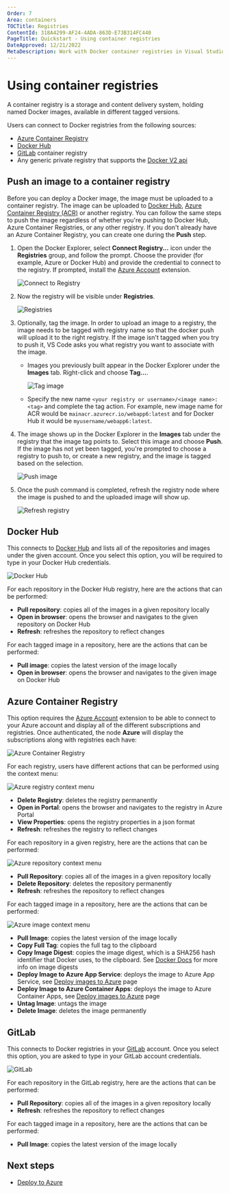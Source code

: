 ```yaml
---
Order: 7
Area: containers
TOCTitle: Registries
ContentId: 318A4299-AF24-4ADA-863D-E73B314FC440
PageTitle: Quickstart - Using container registries
DateApproved: 12/21/2022
MetaDescription: Work with Docker container registries in Visual Studio Code
---
```

# Using container registries

A container registry is a storage and content delivery system, holding named Docker images, available in different tagged versions.

Users can connect to Docker registries from the following sources:

- [Azure Container Registry](https://learn.microsoft.com/azure/container-registry)
- [Docker Hub](https://hub.docker.com/)
- [GitLab](https://gitlab.com/) container registry
- Any generic private registry that supports the [Docker V2 api](https://docs.docker.com/registry/spec/api/)

## Push an image to a container registry

Before you can deploy a Docker image, the image must be uploaded to a container registry. The image can be uploaded to [Docker Hub](https://hub.docker.com/), [Azure Container Registry (ACR)](https://learn.microsoft.com/azure/container-registry/container-registry-get-started-portal) or another registry. You can follow the same steps to push the image regardless of whether you're pushing to Docker Hub, Azure Container Registries, or any other registry. If you don't already have an Azure Container Registry, you can create one during the **Push** step.

1. Open the Docker Explorer, select **Connect Registry...** icon under the **Registries** group, and follow the prompt. Choose the provider (for example, Azure or Docker Hub) and provide the credential to connect to the registry. If prompted, install the [Azure Account](https://marketplace.visualstudio.com/items?itemName=ms-vscode.azure-account) extension.

    ![Connect to Registry](images/registries/connect-registry-2.png)

2. Now the registry will be visible under **Registries**.

   ![Registries](images/registries/explorer-registries.png)

3. Optionally, tag the image. In order to upload an image to a registry, the image needs to be tagged with registry name so that the docker push will upload it to the right registry. If the image isn't tagged when you try to push it, VS Code asks you what registry you want to associate with the image.
    - Images you previously built appear in the Docker Explorer under the **Images** tab. Right-click and choose **Tag...**.

        ![Tag image](images/registries/explorer-tag-image.png)
    - Specify the new name `<your registry or username>/<image name>:<tag>` and complete the
    tag action. For example, new image name for ACR would be `mainacr.azurecr.io/webapp6:latest` and for Docker Hub it would be `myusername/webapp6:latest`.

4. The image shows up in the Docker Explorer in the **Images** tab under the registry that the image tag points to. Select this image and choose **Push**. If the image has not yet been tagged, you're prompted to choose a registry to push to, or create a new registry, and the image is tagged based on the selection.

    ![Push image](images/registries/explorer-push-image.png)

5. Once the push command is completed, refresh the registry node where the image is pushed to and the uploaded image will show up.

    ![Refresh registry](images/registries/explorer-refresh-registry.png)

## Docker Hub

This connects to [Docker Hub](https://hub.docker.com/) and lists all of the repositories and images under the given account.
Once you select this option, you will be required to type in your Docker Hub credentials.

![Docker Hub](images/registries/docker-hub.png)

For each repository in the Docker Hub registry, here are the actions that can be performed:

- **Pull repository**: copies all of the images in a given repository locally
- **Open in browser**: opens the browser and navigates to the given repository on Docker Hub
- **Refresh**: refreshes the repository to reflect changes

For each tagged image in a repository, here are the actions that can be performed:

- **Pull image**: copies the latest version of the image locally
- **Open in browser**: opens the browser and navigates to the given image on Docker Hub

## Azure Container Registry

This option requires the [Azure Account](https://marketplace.visualstudio.com/items?itemName=ms-vscode.azure-account) extension to be able to connect to your Azure account and display all of the different subscriptions and registries.
Once authenticated, the node **Azure** will display the subscriptions along with registries each have:

![Azure Container Registry](images/registries/azure-registries.png)

For each registry, users have different actions that can be performed using the context menu:

![Azure registry context menu](images/registries/azure-registry-context-menu.png)

- **Delete Registry**: deletes the registry permanently
- **Open in Portal**: opens the browser and navigates to the registry in Azure Portal
- **View Properties**: opens the registry properties in a json format
- **Refresh**: refreshes the registry to reflect changes

For each repository in a given registry, here are the actions that can be performed:

![Azure repository context menu](images/registries/azure-repository-context-menu.png)

- **Pull Repository**: copies all of the images in a given repository locally
- **Delete Repository**: deletes the repository permanently
- **Refresh**: refreshes the repository to reflect changes

For each tagged image in a repository, here are the actions that can be performed:

![Azure image context menu](images/registries/azure-image-context-menu.png)

- **Pull Image**: copies the latest version of the image locally
- **Copy Full Tag**: copies the full tag to the clipboard
- **Copy Image Digest**: copies the image digest, which is a SHA256 hash identifier that Docker uses, to the clipboard. See [Docker Docs](https://docs.docker.com/engine/reference/commandline/images/#list-image-digests) for more info on image digests
- **Deploy Image to Azure App Service**: deploys the image to Azure App Service, see [Deploy images to Azure](/docs/containers/app-service.md) page
- **Deploy Image to Azure Container Apps**: deploys the image to Azure Container Apps, see [Deploy images to Azure](/docs/containers/app-service.md) page
- **Untag Image**: untags the image
- **Delete Image**: deletes the image permanently

## GitLab

This connects to Docker registries in your [GitLab](https://gitlab.com/) account. Once you select this option, you are asked to type in your GitLab account credentials.

![GitLab](images/registries/gitlab.png)

For each repository in the GitLab registry, here are the actions that can be performed:

- **Pull Repository**: copies all of the images in a given repository locally
- **Refresh**: refreshes the repository to reflect changes

For each tagged image in a repository, here are the actions that can be performed:

- **Pull Image**: copies the latest version of the image locally

## Next steps

- [Deploy to Azure](/docs/containers/app-service.md)
